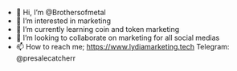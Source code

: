 - 👋 Hi, I’m @Brothersofmetal
- 👀 I’m interested in marketing
- 🌱 I’m currently learning coin and token marketing
- 💞️ I’m looking to collaborate on marketing for all social medias
- 📫 How to reach me;  https://www.lydiamarketing.tech
Telegram: @presalecatcherr

<!---
Brothersofmetal/Brothersofmetal is a ✨ special ✨ repository because its `README.md` (this file) appears on your GitHub profile.
You can click the Preview link to take a look at your changes.
--->
